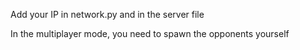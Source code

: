 Add your IP in network.py and in the server file

In the multiplayer mode, you need to spawn the opponents yourself
